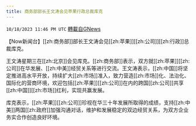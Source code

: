 ```yaml
---
title: 商务部部长王文涛会见苹果行政总裁库克
---
```

`10/18/2023 11:46 PM UTC` [轉載自GNews](https://gnews.org/articles/1852172)

【Now新闻台】[[zh:商务部]]部长王文涛会见[[zh:苹果]][[zh:公司]][[zh:行政]]总裁库克。

王文涛星期三在[[zh:北京]]会见库克。[[zh:商务部]]表示，双方就[[zh:苹果]][[zh:公司]]在华发展、[[zh:中美]]经贸关系等进行交流。王文涛表示，[[zh:中国]]将坚定推进高水平开放，持续扩大[[zh:市场]]准入，致力营造[[zh:市场]]化、法治化、国际化的营商环境，欢迎包括[[zh:苹果]][[zh:公司]]在内的跨国[[zh:公司]]共享[[zh:中国]][[zh:市场]]红利，实现共赢发展。

库克表示，[[zh:苹果]][[zh:公司]]珍视在华三十年发展所取得的成绩，支持[[zh:中美]]两国[[zh:政府]]加强沟通对话，维护和发展稳定的双边经贸关系，为双方企业务实合作创造良好环境。
